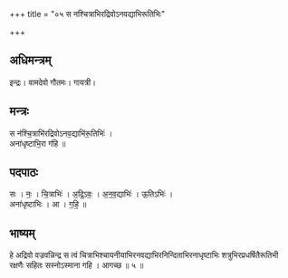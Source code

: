 +++
title = "०५ स नश्चित्राभिरद्रिवोऽनवद्याभिरूतिभिः"

+++
## अधिमन्त्रम्
इन्द्रः। वामदेवो गौतमः। गायत्री।

## मन्त्रः
स न॑श्चि॒त्राभि॑रद्रिवोऽनव॒द्याभि॑रू॒तिभिः॑ ।  
अना॑धृष्टाभि॒रा ग॑हि ॥

## पदपाठः
सः । नः॒ । चि॒त्राभिः॑ । अ॒द्रि॒ऽवः॒ । अ॒न॒व॒द्याभिः॑ । ऊ॒तिऽभिः॑ ।  
अना॑धृष्टाभिः । आ । ग॒हि॒ ॥

## भाष्यम्
हे अद्रिवो वज्रवन्निन्द्र स त्वं चित्राभिश्चायनीयाभिरनवद्याभिरनिन्दिताभिरनाधृष्टाभिः शत्रुभिरप्रधर्षितैरूतिभी रक्षणैः सहितः सस्नोऽस्माना गहि । आगच्छ ॥ ५ ॥